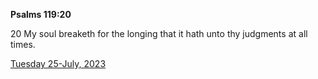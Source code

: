 **Psalms 119:20**

20 My soul breaketh for the longing that it hath unto thy judgments at all times.

[Tuesday 25-July, 2023](https://t.me/s/daily_scripture)
